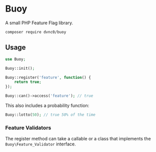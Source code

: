 # Buoy

A small PHP Feature Flag library.

`composer require dvnc0/buoy`

## Usage

```php
use Buoy;

Buoy::init();

Buoy::register('feature', function() {
	return true;
});

Buoy::can()->access('feature'); // true
```

This also includes a probability function:

```php
Buoy::lotto(50); // true 50% of the time
```

### Feature Validators
The register method can take a callable or a class that implements the `Buoy\Feature_Validator` interface.